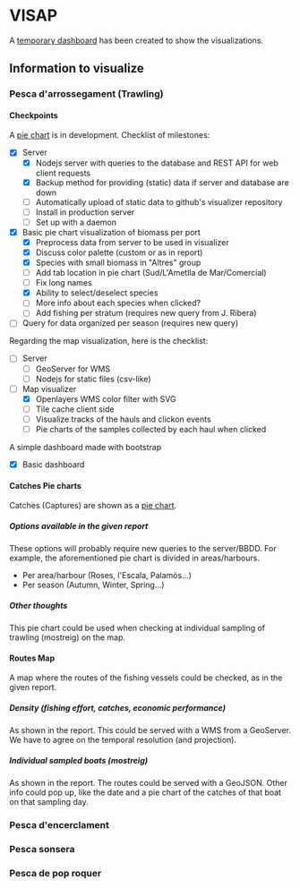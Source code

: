 # VISAP
A [temporary dashboard](https://bluenetcataccio4.github.io/VISAP/) has been created to show the visualizations.
## Information to visualize
### Pesca d'arrossegament (Trawling)
#### Checkpoints
A [pie chart](https://bluenetcataccio4.github.io/VISAP/piechart/) is in development. Checklist of milestones:
- [x] Server
  - [x] Nodejs server with queries to the database and REST API for web client requests
  - [x] Backup method for providing (static) data if server and database are down
  - [ ] Automatically upload of static data to github's visualizer repository
  - [ ] Install in production server
  - [ ] Set up with a daemon
- [x] Basic pie chart visualization of biomass per port
  - [x] Preprocess data from server to be used in visualizer
  - [x] Discuss color palette (custom or as in report)
  - [x] Species with small biomass in "Altres" group
  - [ ] Add tab location in pie chart (Sud/L'Ametlla de Mar/Comercial)
  - [ ] Fix long names
  - [x] Ability to select/deselect species
  - [ ] More info about each species when clicked?
  - [ ] Add fishing per stratum (requires new query from J. Ribera)
- [ ] Query for data organized per season (requires new query)

Regarding the map visualization, here is the checklist:
- [ ] Server
  - [ ] GeoServer for WMS
  - [ ] Nodejs for static files (csv-like)
- [ ] Map visualizer
  - [x] Openlayers WMS color filter with SVG
  - [ ] Tile cache client side
  - [ ] Visualize tracks of the hauls and clickon events
  - [ ] Pie charts of the samples collected by each haul when clicked

A simple dashboard made with bootstrap
 - [x] Basic dashboard

#### Catches Pie charts
Catches (Captures) are shown as a [pie chart](https://bluenetcataccio4.github.io/VISAP/test/trawling_test.html).
##### Options available in the given report
These options will probably require new queries to the server/BBDD. For example, the aforementioned pie chart is divided in areas/harbours.
- Per area/harbour (Roses, l'Escala, Palamós...)
- Per season (Autumn, Winter, Spring...)

##### Other thoughts
This pie chart could be used when checking at individual sampling of trawling (mostreig) on the map.

#### Routes Map
A map where the routes of the fishing vessels could be checked, as in the given report.

##### Density (fishing effort, catches, economic performance)
As shown in the report. This could be served with a WMS from a GeoServer. We have to agree on the temporal resolution (and projection).

##### Individual sampled boats (mostreig)
As shown in the report. The routes could be served with a GeoJSON. Other info could pop up, like the date and a pie chart of the catches of that boat on that sampling day.


### Pesca d'encerclament

### Pesca sonsera

### Pesca de pop roquer
